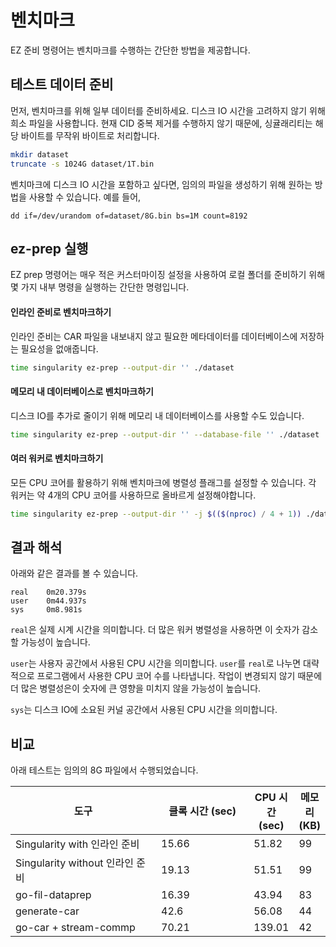 # 벤치마크

EZ 준비 명령어는 벤치마크를 수행하는 간단한 방법을 제공합니다.

## 테스트 데이터 준비

먼저, 벤치마크를 위해 일부 데이터를 준비하세요. 디스크 IO 시간을 고려하지 않기 위해 희소 파일을 사용합니다. 현재 CID 중복 제거를 수행하지 않기 때문에, 싱귤래리티는 해당 바이트를 무작위 바이트로 처리합니다.

```sh
mkdir dataset
truncate -s 1024G dataset/1T.bin
```

벤치마크에 디스크 IO 시간을 포함하고 싶다면, 임의의 파일을 생성하기 위해 원하는 방법을 사용할 수 있습니다. 예를 들어,

```
dd if=/dev/urandom of=dataset/8G.bin bs=1M count=8192
```

## ez-prep 실행

EZ prep 명령어는 매우 적은 커스터마이징 설정을 사용하여 로컬 폴더를 준비하기 위해 몇 가지 내부 명령을 실행하는 간단한 명령입니다.

#### 인라인 준비로 벤치마크하기&#x20;

인라인 준비는 CAR 파일을 내보내지 않고 필요한 메타데이터를 데이터베이스에 저장하는 필요성을 없애줍니다.

```sh
time singularity ez-prep --output-dir '' ./dataset
```

#### 메모리 내 데이터베이스로 벤치마크하기

디스크 IO를 추가로 줄이기 위해 메모리 내 데이터베이스를 사용할 수도 있습니다.

```sh
time singularity ez-prep --output-dir '' --database-file '' ./dataset
```

#### 여러 워커로 벤치마크하기

모든 CPU 코어를 활용하기 위해 벤치마크에 병렬성 플래그를 설정할 수 있습니다. 각 워커는 약 4개의 CPU 코어를 사용하므로 올바르게 설정해야합니다.

```sh
time singularity ez-prep --output-dir '' -j $(($(nproc) / 4 + 1)) ./dataset
```

## 결과 해석

아래와 같은 결과를 볼 수 있습니다.

```
real    0m20.379s
user    0m44.937s
sys     0m8.981s
```

`real`은 실제 시계 시간을 의미합니다. 더 많은 워커 병렬성을 사용하면 이 숫자가 감소할 가능성이 높습니다.

`user`는 사용자 공간에서 사용된 CPU 시간을 의미합니다. `user`를 `real`로 나누면 대략적으로 프로그램에서 사용한 CPU 코어 수를 나타냅니다. 작업이 변경되지 않기 때문에 더 많은 병렬성은이 숫자에 큰 영향을 미치지 않을 가능성이 높습니다.

`sys`는 디스크 IO에 소요된 커널 공간에서 사용된 CPU 시간을 의미합니다.

## 비교

아래 테스트는 임의의 8G 파일에서 수행되었습니다.

<table><thead><tr><th width="290">도구</th><th width="178.33333333333331" data-type="number">클록 시간 (sec)</th><th data-type="number">CPU 시간 (sec)</th><th data-type="number">메모리 (KB)</th></tr></thead><tbody><tr><td>Singularity with 인라인 준비</td><td>15.66</td><td>51.82</td><td>99</td></tr><tr><td>Singularity without 인라인 준비</td><td>19.13</td><td>51.51</td><td>99</td></tr><tr><td>go-fil-dataprep</td><td>16.39</td><td>43.94</td><td>83</td></tr><tr><td>generate-car</td><td>42.6</td><td>56.08</td><td>44</td></tr><tr><td>go-car + stream-commp</td><td>70.21</td><td>139.01</td><td>42</td></tr></tbody></table>